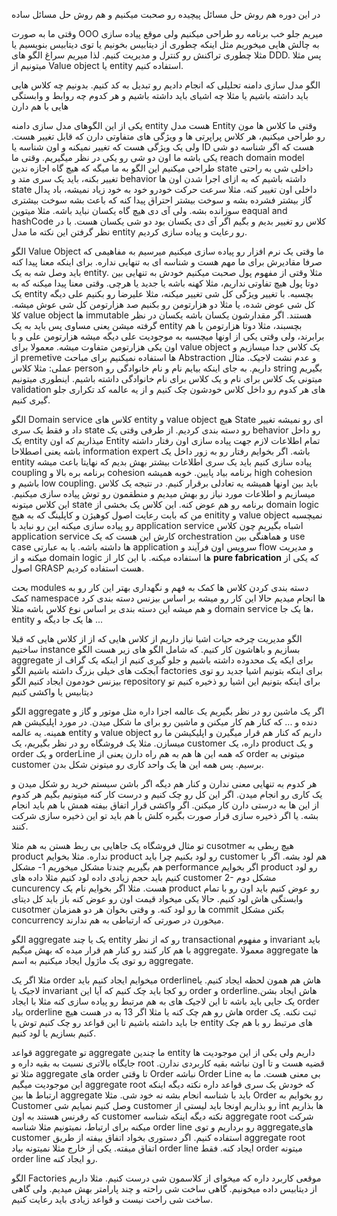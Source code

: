 در این دوره هم روش حل مسائل پیچیده رو صحبت میکنیم و هم روش حل مسائل ساده

وقتی ما به صورت OOO میریم جلو خب برنامه رو طراحی میکنیم ولی موقع پیاده سازی به چالش هایی میخوریم مثل اینکه چطوری از دیتابیس بخونیم یا توی دیتابیس بنویسیم یا مثلا چطوری تراکنش رو کنترل و مدیریت کنیم. لذا میریم سراغ الگو های DDD. پس مثلا میتونیم از Value object یا entity استفاده کنیم. 

الگو مدل سازی دامنه
تحلیلی که انجام دادیم رو تبدیل به کد کنیم. بدونیم چه کلاس هایی باید داشته باشیم یا مثلا چه اشیای باید داشته باشیم و هر کدوم چه روابط و وابستگی هایی با هم دارن 

یکی از این الگوهای مدل سازی دامنه entity هست
مدل Entity
وقتی ما کلاس ها مون رو طراحی میکنیم، هر کلاس پراپرتی ها و ویژگی های متفاوتی دارن که قابل تغییر هست. ولی یک ویژگی هست که تغییر نمیکنه و اون شناسه یا ID هست که اگر شناسه دو شی یکی باشه ما اون دو شی رو یکی در نظر میگیریم. 
وقتی ما reach domain model طراحی میکنیم این الگو به ما میگه که هیچ گاه اجازه ندین state داخلی شی به راحتی تغییر بکنه، باید یک سری متد و behavior داشته باشیم که به ازای اجرا شدن اون ها state داخلی اون تغییر کنه. مثلا سرعت حرکت خودرو خود به خود زیاد نمیشه، باد پدال گاز بیشتر فشرده بشه و سوخت بیشتر احتراق پیدا کنه که باعث بشه سوخت بیشتری سوزانده بشه. ولی آی دی هیچ گاه یکسان نباید باشه. مثلا میتوین eaqual and hashCode کلاس رو تغییر بدیم و بگیم اگر آی دی یکسان بود دو شی یکسان هست. با در نظر گرفتن این نکته ما مدل entity رو رعایت و پیاده سازی کردیم. 

 الگو Value Object
ما وقتی یک نرم افزار رو پیاده سازی میکنیم میرسیم به مفاهیمی که صرفا مقادیرش برای ما مهم هست و شناسه ای به تنهایی نداره. برای اینکه معنا پیدا کنه باید وصل شه به یک entity. مثلا وقتی از مفهوم پول صحبت میکنیم خودش به تنهایی بین دوتا پول هیچ تفاوتی نداریم، مثلا کهنه باشه یا جدید یا هرچی. وقتی معنا پیدا میکنه که به یک entity بچسبه. با تغییر ویژگی کل شی تغییر میکنه، مثلا علیرضا رو بکنیم علی دیگه کل شی عوض شده، یا مثلا دو هزارتومن رو بکنیم صد هزارتومن کل شی عوش میشه. کلا value object ها immutable هستند. اگر مقدارشون یکسان باشه یکسان در نظر گرفته میشن یعنی مساوی پس باید به یک entity بچسبند، مثلا دوتا هزارتومن با هم برابرند، ولی وقتی یکی از اونها میچسبه به موجودیت علی دیگه میشه هزارتومن علی و با اون یکی هزارتومن متفاوت میشه. معمولا برای value object یک کلاس جدا میسازیم و از premetive ها استفاده نمیکنیم برای مباحث Abstraction و عدم نشت لاجیک. 
مثال عملی:
مثلا کلاس person داریم. به جای اینکه بیایم نام و نام خانوادگی رو string بگیریم میتونی یک کلاس برای نام و یک کلاس برای نام خانوادگی داشته باشیم. اینطوری میتونیم validation های هر کدوم رو داخل کلاس خودشون چک کنیم و از یه عالمه کد تکراری جلو گیری کنیم. 


الگو Domain service
کلاس های entity و value object هیچ State ای رو نمیشه تغییر داد و فقط یک سری state رو دسته بندی کردیم. از طرفی وقتی یک behavior رو داخل یک entity میذاریم که اون Entity تمام اطلاعات لازم جهت پیاده سازی اون رفتار داشته باشه یعنی اصطلاحا information expert باشه. اگر بخوایم رفتار رو به زور داخل یک entity پیاده سازی کنیم باید یک سری اطلاعات بیشتر بهش بدیم که نهایتا باعث میشه coupling برنامه بره بالا و cohesion برنامه بیاد پایین. خوبه همیشه high cohesion باشیم و low coupling. باید بین اونها همیشه یه تعادلی برقرار کنیم. 
در نتیجه یک کلاس میسازیم و اطلاعات مورد نیاز رو بهش میدیم و منطقمون رو توش پیاده سازی میکنیم. این کلاس میتونه state برنامه رو هم عوض کنه. 
این کلاس یک بخشی از domain logic من که بابت رعایت اصول کوهیژن و کاپلینگ که به هیچ enitity و value object نمیچسبه رو پیاده سازی میکنه
این رو نباید با application service اشباه بگیریم چون کلاس application service کارش این هست که یک orchestration و هماهنگی بین use case ها داشته باشه. یا به عبارتی application سرویس اون فرآیند و flow و مدیریت میکنه و از domain logic ها استفاده میکنه. 
با این کار از **pure fabrication** که یکی از اصول GRASP هست استفاده کردیم. 


بحث modules
دسته بندی کردن کلاس ها 
کمک به فهم و نگهداری بهتر
این کار رو به کمک namespace ها انجام میدیم
حالا این کار رو میشه بر اساس بیزنس دسته بندی کرد و هم میشه این دسته بندی بر اساس نوع کلاس باشه مثلا domain service ها یک جا، entity ها یک جا دیگه و ...

الگو مدیریت چرخه حیات اشیا
نیاز داریم از کلاس هایی که از از کلاس هایی که قبلا ساختیم instance بسازیم و باهاشون کار کنیم. که شامل الگو های زیر هست
الگو aggregate برای ایکه یک محدوده داشته باشیم و جلو گیری کنیم از اینکه یک گراف از آبجکت های خیلی بزرگ داشته باشیم
الگو factories برای اینکه بتونیم اشیا جدید رو توی بیزنس خودمون ایجاد کنیم
الگو repository برای اینکه بتونیم این اشیا رو ذخیره کنیم تو دیتابیس یا واکشی کنیم

الگو aggregate
اگر یک ماشین رو در نظر بگیریم یک عالمه اجزا داره مثل موتور و گاز و دنده و ... که کنار هم کار میکنن و ماشین رو برای ما شکل میدن. در مورد اپلیکیشن هم همینه. یه عالمه entity و value object داریم که کنار هم قرار میگیرن و اپلیکیشن ما رو میسازن. 
مثلا یک فروشگاه رو در نظر بگیریم، یک customer داره، یک product و یک order و یک orderLine که همه این ها هم به هم راه دارن یعنی از order میتونی به customer برسیم. پس همه این ها یک واحد کاری رو میتونن شکل بدن. 

هر کدوم به تنهایی معنی ندارن و کنار هم دیگه اگر باشن سیستم خرید رو شکل میدن و یک کاری رو انجام میدن. اگر این کل رو چک کنیم و درست کار کنه میتونیم بگیم هر کدوم از این ها به درستی دارن کار میکنن. اگر واکشی قرار اتفاق بیفته همش با هم باید انجام بشه. یا اگر ذخیره سازی قرار صورت بگیره کلش با هم باید تو این ذخیره سازی شرکت کنند. 

تو مثال فروشگاه یک جاهایی بی ربط هستن به هم مثلا cusotmer هیچ ربطی به product نداره. مثلا بخوایم product رو لود بکنیم چرا باید customer هم لود بشه. اگر با هم بگیریم چندتا مشکل میخوریم
1- مشکل performance اگر بخوایم product رو لود کنیم باید حجم زیادی داده لود کنیم مثلا داده های customer
2- مشکل دوم cuncurency هست. مثلا اگر بخوایم نام یک product رو عوض کنیم باید اون رو با تمام وابستگی هاش لود کنیم. حالا یکی میخواد قیمت اون رو عوض کنه باز باید کل دیتای cusotmer ها رو لود کنه. و وقتی بخوان هر دو همزمان commit بکنن مشکل concurrency میخورن در صورتی که ارتباطی به هم ندارند. 

الگو aggregate یک یا چند entity رو که از نظر transactional و مفهوم invariant باید با هم کار کنند رو کنار هم قرار میده که بهش میگیم aggregate. معمولا aggregate ها رو توی یک ماژول ایجاد میکنیم به اسم aggregate. 

مثلا اگر یک order میخوایم ایجاد کنیم  باید orderlineهاش هم همون لحظه ایجاد کنیم. یا لاجیک یا invariant رو کجا باید چک کنیم که آیا این order و orderlineهاش ایجاد بشن. یک جایی باید باشه تا این لاجیک های به هم مرتبط رو پیاده سازی کنه مثلا با ایجاد order بیاد orderline هاش رو هم چک کنه یا مثلا اگر 13 به در هست هیچ order ثبت نکنه. یک جا باید داشته باشیم تا این قواعد رو چک کنیم توش یا entity های مرتبط رو با هم چک کنیم بسازیم یا لود کنیم. 

قواعد aggregate
تو aggregate ما چندین entity داریم ولی یکی از این موجودیت ها جایگاه بالاتری نسبت به بقیه داره و root قضیه هست و تا اون نباشه بقیه کاربردی ندارن. مثلا تو aggregate های order تا وقتی Order نباشه Order Line بی معنی هست. ما به این موجودیت میگیم aggregate root که خودش یک سری قواعد داره 
نکته دیگه اینکه ارتباط ها بین aggregate باید با شناسه انجام بشه نه خود شی. مثلا Order رو بخوایم به Customer وصل کنیم نمیایم شی customer رو بذاریم اونجا باید لیستی از int ها بذاریم که رفرنس هستند به اون customer
نکته دیگه اینکه شناسه aggregate root شرکت میکنه برای ارتباط، نمیتونیم مثلا شناسه order line  رو برداریم و توی aggregateهای customer استفاده کنیم. 
اگر دستوری بخواد اتفاق بیفته از طریق aggregate root اتفاق میفته. یکی از خارج مثلا نمیتونه بیاد order line ایجاد کنه. فقط order میتونه order line رو ایجاد کنه. 


الگو Factories
موقعی کاربرد داره که میخوای از کلاسمون شی درست کنیم. مثلا داریم از دیتابیس داده میخونیم. گاهی ساخت شی راحته و چند پارامتر بهش میدیم. ولی گاهی ساخت شی راحت نیست و قواعد زیادی باید رعایت کنیم. 